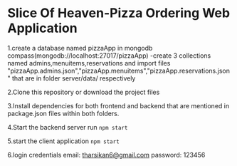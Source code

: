 # Slice Of Heaven-Pizza Ordering Web Application

1.create a database named pizzaApp in mongodb compass(mongodb://localhost:27017/pizzaApp)
    -create 3 collections named admins,menuitems,reservations and import files "pizzaApp.admins.json","pizzaApp.menuitems","pizzaApp.reservations.json" that are in folder server/data/ respectively 

2.Clone this repository or download the project files

3.Install dependencies for both frontend and backend that are mentioned in package.json files within both folders.

4.Start the backend server run `npm start`

5.start the client application `npm start`

6.login credentials
    email: tharsikan6@gmail.com
    password: 123456

